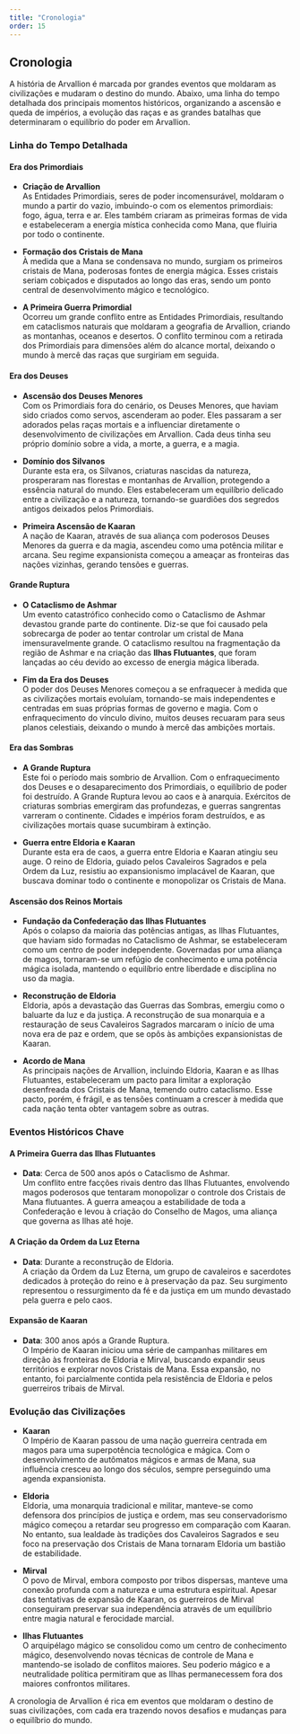 ```yaml
---
title: "Cronologia"
order: 15
---
```


## Cronologia

A história de Arvallion é marcada por grandes eventos que moldaram as civilizações e mudaram o destino do mundo. Abaixo, uma linha do tempo detalhada dos principais momentos históricos, organizando a ascensão e queda de impérios, a evolução das raças e as grandes batalhas que determinaram o equilíbrio do poder em Arvallion.

### Linha do Tempo Detalhada

#### Era dos Primordiais
- **Criação de Arvallion**  
  As Entidades Primordiais, seres de poder incomensurável, moldaram o mundo a partir do vazio, imbuindo-o com os elementos primordiais: fogo, água, terra e ar. Eles também criaram as primeiras formas de vida e estabeleceram a energia mística conhecida como Mana, que fluiria por todo o continente.
  
- **Formação dos Cristais de Mana**  
  À medida que a Mana se condensava no mundo, surgiam os primeiros cristais de Mana, poderosas fontes de energia mágica. Esses cristais seriam cobiçados e disputados ao longo das eras, sendo um ponto central de desenvolvimento mágico e tecnológico.

- **A Primeira Guerra Primordial**  
  Ocorreu um grande conflito entre as Entidades Primordiais, resultando em cataclismos naturais que moldaram a geografia de Arvallion, criando as montanhas, oceanos e desertos. O conflito terminou com a retirada dos Primordiais para dimensões além do alcance mortal, deixando o mundo à mercê das raças que surgiriam em seguida.

#### Era dos Deuses
- **Ascensão dos Deuses Menores**  
  Com os Primordiais fora do cenário, os Deuses Menores, que haviam sido criados como servos, ascenderam ao poder. Eles passaram a ser adorados pelas raças mortais e a influenciar diretamente o desenvolvimento de civilizações em Arvallion. Cada deus tinha seu próprio domínio sobre a vida, a morte, a guerra, e a magia.

- **Domínio dos Silvanos**  
  Durante esta era, os Silvanos, criaturas nascidas da natureza, prosperaram nas florestas e montanhas de Arvallion, protegendo a essência natural do mundo. Eles estabeleceram um equilíbrio delicado entre a civilização e a natureza, tornando-se guardiões dos segredos antigos deixados pelos Primordiais.

- **Primeira Ascensão de Kaaran**  
  A nação de Kaaran, através de sua aliança com poderosos Deuses Menores da guerra e da magia, ascendeu como uma potência militar e arcana. Seu regime expansionista começou a ameaçar as fronteiras das nações vizinhas, gerando tensões e guerras.

#### Grande Ruptura
- **O Cataclismo de Ashmar**  
  Um evento catastrófico conhecido como o Cataclismo de Ashmar devastou grande parte do continente. Diz-se que foi causado pela sobrecarga de poder ao tentar controlar um cristal de Mana imensuravelmente grande. O cataclismo resultou na fragmentação da região de Ashmar e na criação das **Ilhas Flutuantes**, que foram lançadas ao céu devido ao excesso de energia mágica liberada.

- **Fim da Era dos Deuses**  
  O poder dos Deuses Menores começou a se enfraquecer à medida que as civilizações mortais evoluíam, tornando-se mais independentes e centradas em suas próprias formas de governo e magia. Com o enfraquecimento do vínculo divino, muitos deuses recuaram para seus planos celestiais, deixando o mundo à mercê das ambições mortais.

#### Era das Sombras
- **A Grande Ruptura**  
  Este foi o período mais sombrio de Arvallion. Com o enfraquecimento dos Deuses e o desaparecimento dos Primordiais, o equilíbrio de poder foi destruído. A Grande Ruptura levou ao caos e à anarquia. Exércitos de criaturas sombrias emergiram das profundezas, e guerras sangrentas varreram o continente. Cidades e impérios foram destruídos, e as civilizações mortais quase sucumbiram à extinção.

- **Guerra entre Eldoria e Kaaran**  
  Durante esta era de caos, a guerra entre Eldoria e Kaaran atingiu seu auge. O reino de Eldoria, guiado pelos Cavaleiros Sagrados e pela Ordem da Luz, resistiu ao expansionismo implacável de Kaaran, que buscava dominar todo o continente e monopolizar os Cristais de Mana.

#### Ascensão dos Reinos Mortais
- **Fundação da Confederação das Ilhas Flutuantes**  
  Após o colapso da maioria das potências antigas, as Ilhas Flutuantes, que haviam sido formadas no Cataclismo de Ashmar, se estabeleceram como um centro de poder independente. Governadas por uma aliança de magos, tornaram-se um refúgio de conhecimento e uma potência mágica isolada, mantendo o equilíbrio entre liberdade e disciplina no uso da magia.

- **Reconstrução de Eldoria**  
  Eldoria, após a devastação das Guerras das Sombras, emergiu como o baluarte da luz e da justiça. A reconstrução de sua monarquia e a restauração de seus Cavaleiros Sagrados marcaram o início de uma nova era de paz e ordem, que se opôs às ambições expansionistas de Kaaran.

- **Acordo de Mana**  
  As principais nações de Arvallion, incluindo Eldoria, Kaaran e as Ilhas Flutuantes, estabeleceram um pacto para limitar a exploração desenfreada dos Cristais de Mana, temendo outro cataclismo. Esse pacto, porém, é frágil, e as tensões continuam a crescer à medida que cada nação tenta obter vantagem sobre as outras.

### Eventos Históricos Chave

#### A Primeira Guerra das Ilhas Flutuantes
- **Data**: Cerca de 500 anos após o Cataclismo de Ashmar.  
  Um conflito entre facções rivais dentro das Ilhas Flutuantes, envolvendo magos poderosos que tentaram monopolizar o controle dos Cristais de Mana flutuantes. A guerra ameaçou a estabilidade de toda a Confederação e levou à criação do Conselho de Magos, uma aliança que governa as Ilhas até hoje.

#### A Criação da Ordem da Luz Eterna
- **Data**: Durante a reconstrução de Eldoria.  
  A criação da Ordem da Luz Eterna, um grupo de cavaleiros e sacerdotes dedicados à proteção do reino e à preservação da paz. Seu surgimento representou o ressurgimento da fé e da justiça em um mundo devastado pela guerra e pelo caos.

#### Expansão de Kaaran
- **Data**: 300 anos após a Grande Ruptura.  
  O Império de Kaaran iniciou uma série de campanhas militares em direção às fronteiras de Eldoria e Mirval, buscando expandir seus territórios e explorar novos Cristais de Mana. Essa expansão, no entanto, foi parcialmente contida pela resistência de Eldoria e pelos guerreiros tribais de Mirval.

### Evolução das Civilizações

- **Kaaran**  
  O Império de Kaaran passou de uma nação guerreira centrada em magos para uma superpotência tecnológica e mágica. Com o desenvolvimento de autômatos mágicos e armas de Mana, sua influência cresceu ao longo dos séculos, sempre perseguindo uma agenda expansionista.

- **Eldoria**  
  Eldoria, uma monarquia tradicional e militar, manteve-se como defensora dos princípios de justiça e ordem, mas seu conservadorismo mágico começou a retardar seu progresso em comparação com Kaaran. No entanto, sua lealdade às tradições dos Cavaleiros Sagrados e seu foco na preservação dos Cristais de Mana tornaram Eldoria um bastião de estabilidade.

- **Mirval**  
  O povo de Mirval, embora composto por tribos dispersas, manteve uma conexão profunda com a natureza e uma estrutura espiritual. Apesar das tentativas de expansão de Kaaran, os guerreiros de Mirval conseguiram preservar sua independência através de um equilíbrio entre magia natural e ferocidade marcial.

- **Ilhas Flutuantes**  
  O arquipélago mágico se consolidou como um centro de conhecimento mágico, desenvolvendo novas técnicas de controle de Mana e mantendo-se isolado de conflitos maiores. Seu poderio mágico e a neutralidade política permitiram que as Ilhas permanecessem fora dos maiores confrontos militares.

A cronologia de Arvallion é rica em eventos que moldaram o destino de suas civilizações, com cada era trazendo novos desafios e mudanças para o equilíbrio do mundo.
